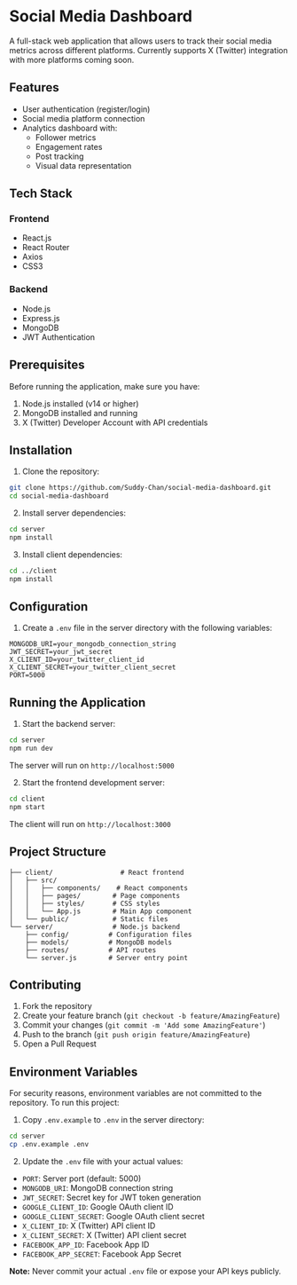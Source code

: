 # Social Media Dashboard

A full-stack web application that allows users to track their social media metrics across different platforms. Currently supports X (Twitter) integration with more platforms coming soon.

## Features

- User authentication (register/login)
- Social media platform connection
- Analytics dashboard with:
  - Follower metrics
  - Engagement rates
  - Post tracking
  - Visual data representation

## Tech Stack

### Frontend
- React.js
- React Router
- Axios
- CSS3

### Backend
- Node.js
- Express.js
- MongoDB
- JWT Authentication

## Prerequisites

Before running the application, make sure you have:

1. Node.js installed (v14 or higher)
2. MongoDB installed and running
3. X (Twitter) Developer Account with API credentials

## Installation

1. Clone the repository:
```bash
git clone https://github.com/Suddy-Chan/social-media-dashboard.git
cd social-media-dashboard
```

2. Install server dependencies:
```bash
cd server
npm install
```

3. Install client dependencies:
```bash
cd ../client
npm install
```

## Configuration

1. Create a `.env` file in the server directory with the following variables:
```env
MONGODB_URI=your_mongodb_connection_string
JWT_SECRET=your_jwt_secret
X_CLIENT_ID=your_twitter_client_id
X_CLIENT_SECRET=your_twitter_client_secret
PORT=5000
```

## Running the Application

1. Start the backend server:
```bash
cd server
npm run dev
```
The server will run on `http://localhost:5000`

2. Start the frontend development server:
```bash
cd client
npm start
```
The client will run on `http://localhost:3000`

## Project Structure

```
├── client/                 # React frontend
│   ├── src/
│   │   ├── components/    # React components
│   │   ├── pages/        # Page components
│   │   ├── styles/       # CSS styles
│   │   └── App.js        # Main App component
│   └── public/           # Static files
└── server/               # Node.js backend
    ├── config/          # Configuration files
    ├── models/          # MongoDB models
    ├── routes/          # API routes
    └── server.js        # Server entry point
```

## Contributing

1. Fork the repository
2. Create your feature branch (`git checkout -b feature/AmazingFeature`)
3. Commit your changes (`git commit -m 'Add some AmazingFeature'`)
4. Push to the branch (`git push origin feature/AmazingFeature`)
5. Open a Pull Request

## Environment Variables

For security reasons, environment variables are not committed to the repository. To run this project:

1. Copy `.env.example` to `.env` in the server directory:
```bash
cd server
cp .env.example .env
```

2. Update the `.env` file with your actual values:
- `PORT`: Server port (default: 5000)
- `MONGODB_URI`: MongoDB connection string
- `JWT_SECRET`: Secret key for JWT token generation
- `GOOGLE_CLIENT_ID`: Google OAuth client ID
- `GOOGLE_CLIENT_SECRET`: Google OAuth client secret
- `X_CLIENT_ID`: X (Twitter) API client ID
- `X_CLIENT_SECRET`: X (Twitter) API client secret
- `FACEBOOK_APP_ID`: Facebook App ID
- `FACEBOOK_APP_SECRET`: Facebook App Secret

**Note:** Never commit your actual `.env` file or expose your API keys publicly.
